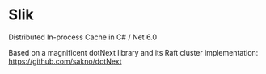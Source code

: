 # Slik
Distributed In-process Cache in C# / Net 6.0

Based on a magnificent dotNext library and its Raft cluster implementation: https://github.com/sakno/dotNext
